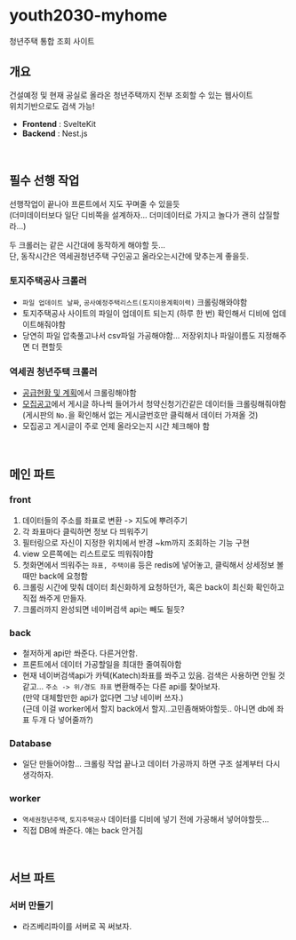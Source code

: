 # youth2030-myhome

청년주택 통합 조회 사이트

## 개요

건설예정 및 현재 공실로 올라온 청년주택까지 전부 조회할 수 있는 웹사이트  
위치기반으로도 검색 가능!

- **Frontend** : SvelteKit
- **Backend** : Nest.js

<br>

## 필수 선행 작업

선행작업이 끝나야 프론트에서 지도 꾸며줄 수 있을듯  
(더미데이터보다 일단 디비쪽을 설계하자... 더미데이터로 가지고 놀다가 괜히 삽질할라...)

두 크롤러는 같은 시간대에 동작하게 해야할 듯...  
단, 동작시간은 역세권청년주택 구인공고 올라오는시간에 맞추는게 좋을듯.

### 토지주택공사 크롤러

- `파일 업데이트 날짜`, `공사예정주택리스트(토지이용계획이력)` 크롤링해와야함
- 토지주택공사 사이트의 파일이 업데이트 되는지 (하루 한 번) 확인해서 디비에 업데이트해줘야함
- 당연히 파일 압축풀고나서 csv파일 가공해야함... 저장위치나 파일이름도 지정해주면 더 편할듯

### 역세권 청년주택 크롤러

- [공급현황 및 계획](http://youth2030.co.kr/user/page/mn010104.do)에서 크롤링해야함
- [모집공고](http://youth2030.co.kr/user/board/mn010203.do)에서 게시글 하나씩 들어가서 청약신청기간같은 데이터들 크롤링해줘야함  
  (게시판의 `No.`을 확인해서 없는 게시글번호만 클릭해서 데이터 가져올 것)
- 모집공고 게시글이 주로 언제 올라오는지 시간 체크해야 함

<br>

## 메인 파트

### front

1. 데이터들의 주소를 좌표로 변환 -> 지도에 뿌려주기
2. 각 좌표마다 클릭하면 정보 다 띄워주기
3. 필터링으로 자신이 지정한 위치에서 반경 ~km까지 조회하는 기능 구현
4. view 오른쪽에는 리스트로도 띄워줘야함
5. 첫화면에서 띄워주는 `좌표, 주택이름` 등은 redis에 넣어놓고, 클릭해서 상세정보 볼 때만 back에 요청함
6. 크롤링 시간에 맞춰 데이터 최신화하게 요청하던가, 혹은 back이 최신화 확인하고 직접 쏴주게 만들자.
7. 크롤러까지 완성되면 네이버검색 api는 빼도 될듯?

### back

- 철저하게 api만 쏴준다. 다른거안함.
- 프론트에서 데이터 가공할일을 최대한 줄여줘야함
- 현재 네이버검색api가 카텍(Katech)좌표를 쏴주고 있음. 검색은 사용하면 안될 것 같고... `주소 -> 위/경도 좌표` 변환해주는 다른 api를 찾아보자.  
  (만약 대체할만한 api가 없다면 그냥 네이버 쓰자.)  
  (근데 이걸 worker에서 할지 back에서 할지..고민좀해봐야할듯.. 아니면 db에 좌표 두개 다 넣어줄까?)

### Database

- 일단 만들어야함... 크롤링 작업 끝나고 데이터 가공까지 하면 구조 설계부터 다시 생각하자.

### worker

- `역세권청년주택`, `토지주택공사` 데이터를 디비에 넣기 전에 가공해서 넣어야할듯...
- 직접 DB에 쏴준다. 얘는 back 안거침

<br>

## 서브 파트

### 서버 만들기

- 라즈베리파이를 서버로 꼭 써보자.
